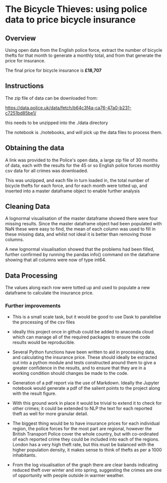 # The Bicycle Thieves: using police data to price bicycle insurance



## Overview

Using open data from the English police force, extract the number of bicycle thefts for that month to generate a monthly total, and from that generate the price for insurance.

The final price for bicycle insurance is **£18,707**


## Instructions

The zip file of data can be downloaded from:

https://data.police.uk/data/fetch/b64c3f4a-ca76-47a0-b231-c7251bd85be1/

this needs to be unzipped into the ./data directory

The notebook is ./notebooks, and will pick up the data files to process them.



## Obtaining the data
A link was provided to the Police's open data, a large zip file of 30 months of data, each with the results for the 45 or so English police forces monthly csv data for all crimes was downloaded.

This was unzipped, and each file in turn loaded in, the total number of bicycle thefts for each force, and for each month were totted up, and inserted into a master dataframe object to enable further analysis



## Cleaning Data

A lognormal visualisation of the master dataframe showed there were four missing results. Since the master dataframe object had been populated with NaN these were easy to find, the mean of each column was used to fill in these missing data, and whilst not ideal it is better than removing those columns.

A new lognormal visualisation showed that the problems had been filled, further confirmed by running the pandas info() command on the dataframe showing that all columns were now of type int64.


## Data Processing

The values along each row were totted up and used to populate a new dataframe to calculate the insurance price.




### Further improvements

- This is a small scale task, but it would be good to use Dask to parallelise the processing of the csv files

- ideally this project once in github could be added to anaconda cloud which can manage all of the required packages to ensure the code results would be reproducible.

- Several Python functions have been written to aid in processing data, and calculating the insurance price. These should ideally be extracted out into a python module and tests constructed around them to give a greater confidence in the results, and to ensure that they are in a working condition should changes be made to the code.

- Generation of a pdf report via the use of Markdown. Ideally the Jupyter notebook would generate a pdf of the salient points to the project along with the result figure.

- With this ground work in place it would be trivial to extend it to check for other crimes; it could be extended to NLP the text for each reported theft as well for more granular detail.

- The biggest thing would be to have insurance prices for each individual region, the police forces for the most part are regional, however the British Transport Police cover the whole country, but with co-ordinated of each reported crime they could be included into each of the regions. London has a very high theft rate, but this must be balanced with the higher population density, it makes sense to think of thefts as per a 1000 inhabitants.

- From the log visualisation of the graph there are clear bands indicating reduced theft over winter and into spring, suggesting the crimes are one of opportunity with people outside in warmer weather.

